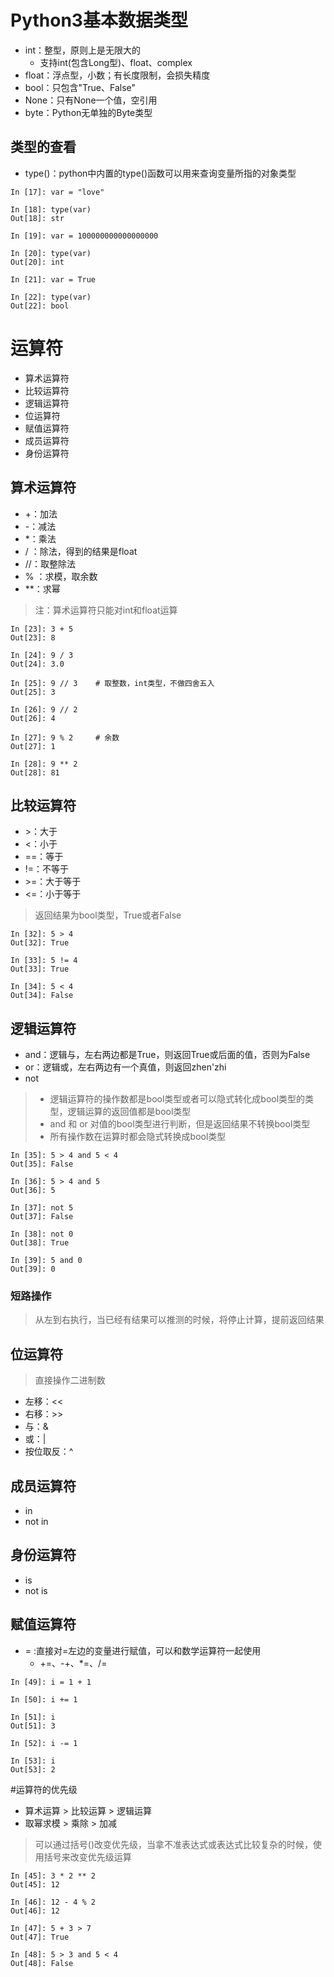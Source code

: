 # Python3基本数据类型
* int：整型，原则上是无限大的
    * 支持int(包含Long型)、float、complex
* float：浮点型，小数；有长度限制，会损失精度
* bool：只包含"True、False"
* None：只有None一个值，空引用
* byte：Python无单独的Byte类型
## 类型的查看
* type()：python中内置的type()函数可以用来查询变量所指的对象类型
```
In [17]: var = "love"

In [18]: type(var)
Out[18]: str

In [19]: var = 100000000000000000

In [20]: type(var)
Out[20]: int

In [21]: var = True

In [22]: type(var)
Out[22]: bool
```
# 运算符
* 算术运算符
* 比较运算符
* 逻辑运算符
* 位运算符
* 赋值运算符
* 成员运算符
* 身份运算符
## 算术运算符
* \+：加法	
* \-：减法
* \*：乘法
* /	：除法，得到的结果是float
* //：取整除法
* %	：求模，取余数
* \**：求幂  
>注：算术运算符只能对int和float运算
```
In [23]: 3 + 5
Out[23]: 8

In [24]: 9 / 3
Out[24]: 3.0

In [25]: 9 // 3    # 取整数，int类型，不做四舍五入
Out[25]: 3

In [26]: 9 // 2
Out[26]: 4

In [27]: 9 % 2     # 余数
Out[27]: 1

In [28]: 9 ** 2   
Out[28]: 81
```
## 比较运算符
* \>：大于	
* <：小于	
* ==：等于	
* !=：不等于	
* \>=：大于等于	
* <=：小于等于
> 返回结果为bool类型，True或者False
```
In [32]: 5 > 4
Out[32]: True

In [33]: 5 != 4
Out[33]: True

In [34]: 5 < 4
Out[34]: False
```
## 逻辑运算符
* and：逻辑与，左右两边都是True，则返回True或后面的值，否则为False
* or：逻辑或，左右两边有一个真值，则返回zhen'zhi
* not  
> * 逻辑运算符的操作数都是bool类型或者可以隐式转化成bool类型的类型，逻辑运算的返回值都是bool类型
> * and 和 or 对值的bool类型进行判断，但是返回结果不转换bool类型
> * 所有操作数在运算时都会隐式转换成bool类型
```
In [35]: 5 > 4 and 5 < 4
Out[35]: False

In [36]: 5 > 4 and 5 
Out[36]: 5

In [37]: not 5
Out[37]: False

In [38]: not 0
Out[38]: True

In [39]: 5 and 0
Out[39]: 0
```
### 短路操作
>从左到右执行，当已经有结果可以推测的时候，将停止计算，提前返回结果
## 位运算符
> 直接操作二进制数
* 左移：<<
* 右移：>>
* 与：&
* 或：|
* 按位取反：^
## 成员运算符
* in 
* not in 
## 身份运算符
* is
* not is
## 赋值运算符
* = :直接对=左边的变量进行赋值，可以和数学运算符一起使用
    * +=、-+、*=、/=
```
In [49]: i = 1 + 1

In [50]: i += 1

In [51]: i
Out[51]: 3

In [52]: i -= 1

In [53]: i
Out[53]: 2
```
#运算符的优先级
* 算术运算 > 比较运算 > 逻辑运算
* 取幂求模 > 乘除 > 加减
> 可以通过括号()改变优先级，当拿不准表达式或表达式比较复杂的时候，使用括号来改变优先级运算
```
In [45]: 3 * 2 ** 2
Out[45]: 12

In [46]: 12 - 4 % 2
Out[46]: 12

In [47]: 5 + 3 > 7
Out[47]: True

In [48]: 5 > 3 and 5 < 4
Out[48]: False
```